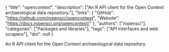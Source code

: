 {
  "title": "opencontext",
  "description": ["An R API client for the Open Context archaeological data repository."],
  "links": {
    "GitHub": "https://github.com/ropensci/opencontext",
    "Website": "https://docs.ropensci.org/opencontext/"
  },
  "authors": ["ropensci"],
  "categories": ["Packages and libraries"],
  "tags": ["API interfaces and web scrapers"],
  "doi": null
}

<!-- Generated by csv2md.R – do not edit by hand -->

An R API client for the Open Context archaeological data repository.
